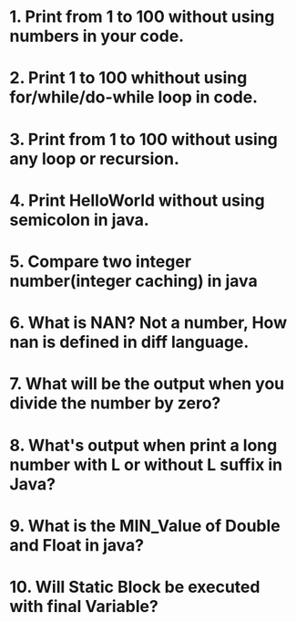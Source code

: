 # 1. Print from 1 to 100 without using numbers in your code.
# 2. Print 1 to 100 whithout using for/while/do-while loop in code.
# 3. Print from 1 to 100 without using any loop or recursion.
# 4. Print HelloWorld without using semicolon in java.
# 5. Compare two integer number(integer caching) in java
# 6. What is NAN? Not a number, How nan is defined in diff language.
# 7. What will be the output when you divide the number by zero?
# 8. What's output when print a long number with L or without L suffix in Java?
# 9. What is the MIN_Value of Double and Float in java?
# 10. Will Static Block be executed with final Variable?


